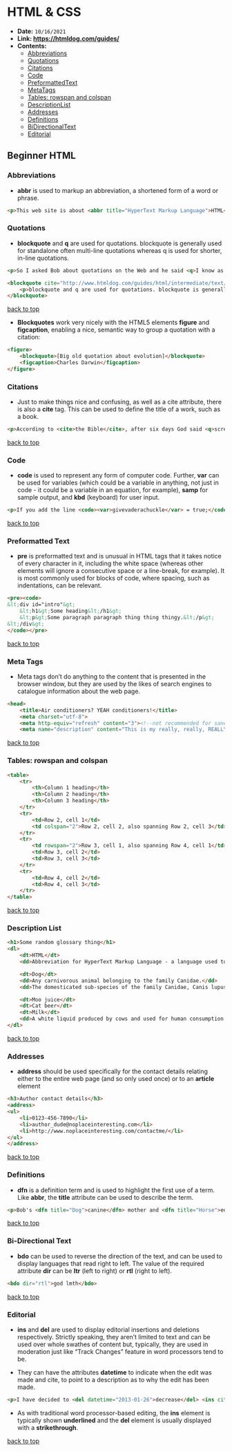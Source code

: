 <a id="route"></a>
# **HTML & CSS**

- **Date:** `10/16/2021`
- **Link: https://htmldog.com/guides/**
- **Contents:**
  - [Abbreviations](#Abbreviations)
  - [Quotations](#Quotations)
  - [Citations](#Citations)
  - [Code](#Code)
  - [PreformattedText](#PreformattedText)
  - [MetaTags](#MetaTags)
  - [Tables: rowspan and colspan](#Tables:-rowspan-and-colspan)
  - [DescriptionList](#DescriptionList)
  - [Addresses](#Addresses)
  - [Definitions](#Definitions)
  - [BiDirectionalText](#BiDirectionalText)
  - [Editorial](#Editorial)

## **Beginner HTML**

### <a id="Abbreviations"></a>**Abbreviations**
- **abbr** is used to markup an abbreviation, a shortened form of a word or phrase.
```html
<p>This web site is about <abbr title="HyperText Markup Language">HTML</abbr> and <abbr title="Cascading Style Sheets">CSS</abbr>.</p>
```
### <a id="Quotations"></a>**Quotations**
- **blockquote** and **q** are used for quotations. blockquote is generally used for standalone often multi-line quotations whereas q is used for shorter, in-line quotations.
```html
<p>So I asked Bob about quotations on the Web and he said <q>I know as much about quotations as I do about pigeon fancying</q>. Luckily, I found HTML Dog and it said:</p>

<blockquote cite="http://www.htmldog.com/guides/html/intermediate/text/">
    <p>blockquote and q are used for quotations. blockquote is generally used for standalone often multi-line quotations whereas q is used for shorter, in-line quotations.</p>
</blockquote>

```
[back to top](#route)
- **Blockquotes** work very nicely with the HTML5 elements **figure** and **figcaption**, enabling a nice, semantic way to group a quotation with a citation:
```html
<figure>
    <blockquote>[Big old quotation about evolution]</blockquote>
    <figcaption>Charles Darwin</figcaption>
</figure>
```
### <a id="Citations"></a>**Citations**
- Just to make things nice and confusing, as well as a cite attribute, there is also a **cite** tag. This can be used to define the title of a work, such as a book.
```html
<p>According to <cite>the Bible</cite>, after six days God said <q>screw this for a lark, I'm having a nap</q>.</p>
```
[back to top](#route)
### <a id="Code"></a>**Code**
- **code** is used to represent any form of computer code. Further, **var** can be used for variables (which could be a variable in anything, not just in code - it could be a variable in an equation, for example), **samp** for sample output, and **kbd** (keyboard) for user input.
```html
<p>If you add the line <code><var>givevaderachuckle</var> = true;</code> to the <code>destroy_planet</code> subroutine and then type <kbd>ilovejabba</kbd> into the console, the big bad green Death Star laser will etch <samp>Slug Lover!</samp> on the planet's surface.</p>
```
[back to top](#route)
### <a id="PreformattedText"></a>**Preformatted Text**
- **pre** is preformatted text and is unusual in HTML tags that it takes notice of every character in it, including the white space (whereas other elements will ignore a consecutive space or a line-break, for example). It is most commonly used for blocks of code, where spacing, such as indentations, can be relevant.
```html
<pre><code>
&lt;div id="intro"&gt;
    &lt;h1&gt;Some heading&lt;/h1&gt;
    &lt;p&gt;Some paragraph paragraph thing thing thingy.&lt;/p&gt;
&lt;/div&gt;
</code></pre>
```
[back to top](#route)
### <a id="MetaTags"></a>**Meta Tags**
- Meta tags don’t do anything to the content that is presented in the browser window, but they are used by the likes of search engines to catalogue information about the web page.
```html
<head>
    <title>Air conditioners? YEAH conditioners!</title>
    <meta charset="utf-8">
    <meta http-equiv="refresh" content="3"><!--not recommended for sane people-->
    <meta name="description" content="This is my really, really, REALLY exciting web page about air conditioners">
```
[back to top](#route)
### <a id="Tables:-rowspan-and-colspan"></a>**Tables: rowspan and colspan**
```html
<table>
    <tr>
        <th>Column 1 heading</th>
        <th>Column 2 heading</th>
        <th>Column 3 heading</th>
    </tr>
    <tr>
        <td>Row 2, cell 1</td>
        <td colspan="2">Row 2, cell 2, also spanning Row 2, cell 3</td>
    </tr>
    <tr>
        <td rowspan="2">Row 3, cell 1, also spanning Row 4, cell 1</td>
        <td>Row 3, cell 2</td>
        <td>Row 3, cell 3</td>
    </tr>
    <tr>
        <td>Row 4, cell 2</td>
        <td>Row 4, cell 3</td>
    </tr>
</table>
```
[back to top](#route)
### <a id="DescriptionList"></a>**Description List**
```html
<h1>Some random glossary thing</h1>
<dl>
    <dt>HTML</dt>
    <dd>Abbreviation for HyperText Markup Language - a language used to make web pages.</dd>

    <dt>Dog</dt>
    <dd>Any carnivorous animal belonging to the family Canidae.</dd>
    <dd>The domesticated sub-species of the family Canidae, Canis lupus familiaris.</dd>

    <dt>Moo juice</dt>
    <dt>Cat beer</dt>
    <dt>Milk</dt>
    <dd>A white liquid produced by cows and used for human consumption.</dd>
</dl>
```
[back to top](#route)
### <a id="Addresses"></a>**Addresses**
- **address** should be used specifically for the contact details relating either to the entire web page (and so only used once) or to an **article** element
```html
<h3>Author contact details</h3>
<address>
<ul>
    <li>0123-456-7890</li>
    <li>author_dude@noplaceinteresting.com</li>
    <li>http://www.noplaceinteresting.com/contactme/</li>
</ul>
</address>
```
[back to top](#route)
### <a id="Definitions"></a>**Definitions**
- **dfn** is a definition term and is used to highlight the first use of a term. Like **abbr**, the **title** attribute can be used to describe the term.
```html
<p>Bob's <dfn title="Dog">canine</dfn> mother and <dfn title="Horse">equine</dfn> father sat him down and carefully explained that he was an <dfn title="A mutation that combines two or more sets of chromosomes from different species">allopolyploid</dfn> organism.</p>
```
[back to top](#route)
### <a id="BiDirectionalText"></a>**Bi-Directional Text**
- **bdo** can be used to reverse the direction of the text, and can be used to display languages that read right to left. The value of the required attribute **dir** can be **ltr** (left to right) or **rtl** (right to left).
```html
<bdo dir="rtl">god lmth</bdo>
```
[back to top](#route)
### <a id="Editorial"></a>**Editorial**
- **ins** and **del** are used to display editorial insertions and deletions respectively. Strictly speaking, they aren’t limited to text and can be used over whole swathes of content but, typically, they are used in moderation just like “Track Changes” feature in word processors tend to be.

- They can have the attributes **datetime** to indicate when the edit was made and cite, to point to a description as to why the edit has been made.
```html
<p>I have decided to <del datetime="2013-01-26">decrease</del> <ins cite="http://www.icecreamforall.com/changeofpolicy/">increase</ins> the amount of free ice cream that the State will provide for its citizens.</p>
```
- As with traditional word processor-based editing, the **ins** element is typically shown **underlined** and the **del** element is usually displayed with a **strikethrough**.

[back to top](#route)






